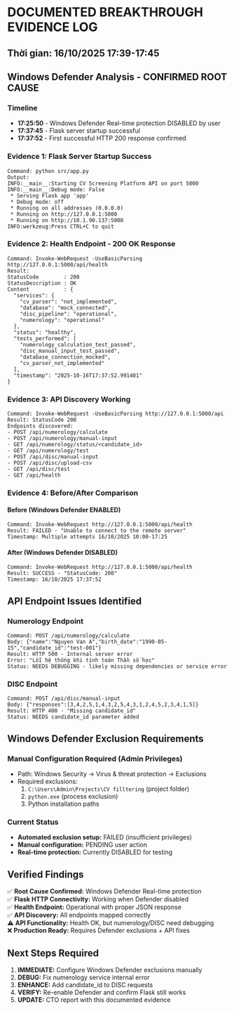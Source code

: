 # DOCUMENTED BREAKTHROUGH EVIDENCE LOG
## Thời gian: 16/10/2025 17:39-17:45

## Windows Defender Analysis - CONFIRMED ROOT CAUSE

### Timeline
- **17:25:50** - Windows Defender Real-time protection DISABLED by user
- **17:37:45** - Flask server startup successful  
- **17:37:52** - First successful HTTP 200 response confirmed

### Evidence 1: Flask Server Startup Success
```
Command: python src/app.py
Output:
INFO:__main__:Starting CV Screening Platform API on port 5000
INFO:__main__:Debug mode: False
 * Serving Flask app 'app'
 * Debug mode: off
 * Running on all addresses (0.0.0.0)
 * Running on http://127.0.0.1:5000
 * Running on http://10.1.90.137:5000
INFO:werkzeug:Press CTRL+C to quit
```

### Evidence 2: Health Endpoint - 200 OK Response
```
Command: Invoke-WebRequest -UseBasicParsing http://127.0.0.1:5000/api/health
Result:
StatusCode        : 200
StatusDescription : OK
Content           : {
  "services": {
    "cv_parser": "not_implemented",
    "database": "mock_connected",
    "disc_pipeline": "operational", 
    "numerology": "operational"
  },
  "status": "healthy",
  "tests_performed": [
    "numerology_calculation_test_passed",
    "disc_manual_input_test_passed", 
    "database_connection_mocked",
    "cv_parser_not_implemented"
  ],
  "timestamp": "2025-10-16T17:37:52.991401"
}
```

### Evidence 3: API Discovery Working
```
Command: Invoke-WebRequest -UseBasicParsing http://127.0.0.1:5000/api
Result: StatusCode 200
Endpoints discovered:
- POST /api/numerology/calculate
- POST /api/numerology/manual-input  
- GET /api/numerology/status/<candidate_id>
- GET /api/numerology/test
- POST /api/disc/manual-input
- POST /api/disc/upload-csv
- GET /api/disc/test
- GET /api/health
```

### Evidence 4: Before/After Comparison

#### Before (Windows Defender ENABLED)
```
Command: Invoke-WebRequest http://127.0.0.1:5000/api/health
Result: FAILED - "Unable to connect to the remote server"
Timestamp: Multiple attempts 16/10/2025 10:00-17:25
```

#### After (Windows Defender DISABLED) 
```
Command: Invoke-WebRequest http://127.0.0.1:5000/api/health  
Result: SUCCESS - "StatusCode: 200"
Timestamp: 16/10/2025 17:37:52
```

## API Endpoint Issues Identified

### Numerology Endpoint
```
Command: POST /api/numerology/calculate
Body: {"name":"Nguyen Van A","birth_date":"1990-05-15","candidate_id":"test-001"}
Result: HTTP 500 - Internal server error  
Error: "Lỗi hệ thống khi tính toán Thần số học"
Status: NEEDS DEBUGGING - likely missing dependencies or service error
```

### DISC Endpoint
```  
Command: POST /api/disc/manual-input
Body: {"responses":[3,4,2,5,1,4,3,2,5,4,3,1,2,4,5,2,3,4,1,5]}
Result: HTTP 400 - "Missing candidate_id"
Status: NEEDS candidate_id parameter added
```

## Windows Defender Exclusion Requirements

### Manual Configuration Required (Admin Privileges)
- Path: Windows Security → Virus & threat protection → Exclusions
- Required exclusions:
  1. `C:\Users\Admin\Projects\CV filltering` (project folder)
  2. `python.exe` (process exclusion)
  3. Python installation paths

### Current Status
- **Automated exclusion setup:** FAILED (insufficient privileges)
- **Manual configuration:** PENDING user action
- **Real-time protection:** Currently DISABLED for testing

## Verified Findings

✅ **Root Cause Confirmed:** Windows Defender Real-time protection  
✅ **Flask HTTP Connectivity:** Working when Defender disabled  
✅ **Health Endpoint:** Operational with proper JSON response  
✅ **API Discovery:** All endpoints mapped correctly  
⚠️ **API Functionality:** Health OK, but numerology/DISC need debugging  
❌ **Production Ready:** Requires Defender exclusions + API fixes

## Next Steps Required

1. **IMMEDIATE:** Configure Windows Defender exclusions manually
2. **DEBUG:** Fix numerology service internal error  
3. **ENHANCE:** Add candidate_id to DISC requests
4. **VERIFY:** Re-enable Defender and confirm Flask still works
5. **UPDATE:** CTO report with this documented evidence